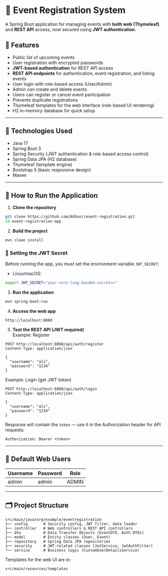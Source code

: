# 🎉 Event Registration System

A Spring Boot application for managing events with **both web (Thymeleaf)** and **REST API** access, now secured using **JWT authentication**.

## 📌 Features

- Public list of upcoming events
- User registration with encrypted passwords
- **JWT-based authentication** for REST API access
- **REST API endpoints** for authentication, event registration, and listing events
- User login with role-based access (User/Admin)
- Admin can create and delete events
- Users can register or cancel event participation
- Prevents duplicate registrations
- Thymeleaf templates for the web interface (role-based UI rendering)
- H2 in-memory database for quick setup

---

## 🚀 Technologies Used

- Java 17
- Spring Boot 3
- Spring Security (JWT authentication & role-based access control)
- Spring Data JPA (H2 database)
- Thymeleaf (template engine)
- Bootstrap 5 (basic responsive design)
- Maven

---

## 🎯 How to Run the Application

1. **Clone the repository**
```bash
git clone https://github.com/AGhasr/event-registration.git
cd event-registration-app
```

2. **Build the project**
```bash
mvn clean install
```

### 🔑 Setting the JWT Secret

Before running the app, you must set the environment variable `JWT_SECRET`:

- Linux/macOS:
```bash
export JWT_SECRET="your-very-long-base64-secret=="
```
3. **Run the application**
```bash
mvn spring-boot:run
```

4. **Access the web app**
```
http://localhost:8080
```

5. **Test the REST API (JWT required)**  
   Example: Register
```http
POST http://localhost:8080/api/auth/register
Content-Type: application/json

{
  "username": "ali",
  "password": "1234"
}
```

Example: Login (get JWT token)
```http
POST http://localhost:8080/api/auth/login
Content-Type: application/json

{
  "username": "ali",
  "password": "1234"
}
```
Response will contain the `token` — use it in the Authorization header for API requests:
```
Authorization: Bearer <token>
```

---

## 👥 Default Web Users

| Username | Password | Role  |
|----------|----------|-------|
| admin    | admin    | ADMIN |

---

## 🗂 Project Structure
```
src/main/java/org/example/eventregistration
├── config       # Security config, JWT filter, data loader
├── controller   # Web controllers & REST API controllers
├── dto          # Data Transfer Objects (EventDTO, Auth DTOs)
├── model        # Entity classes (User, Event)
├── repository   # Spring Data JPA repositories
├── security     # JWT-related classes (JwtService, JwtAuthFilter)
└── service      # Business logic (CustomUserDetailsService)
```

Templates for the web UI are in:
```
src/main/resources/templates
```
